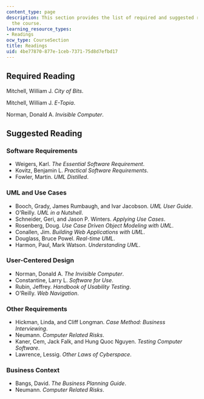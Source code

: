 ```yaml
---
content_type: page
description: This section provides the list of required and suggested readings for
  the course.
learning_resource_types:
- Readings
ocw_type: CourseSection
title: Readings
uid: 4be77870-877e-1ceb-7371-75d8d7efbd17
---
```


Required Reading
----------------

Mitchell, William J. _City of Bits_.

Mitchell, William J. _E-Topia_.

Norman, Donald A. _Invisible Computer_.

Suggested Reading
-----------------

### Software Requirements

*   Weigers, Karl. _The Essential Software Requirement_.
*   Kovitz, Benjamin L. _Practical Software Requirements_.
*   Fowler, Martin. _UML Distilled_.

### UML and Use Cases

*   Booch, Grady, James Rumbaugh, and Ivar Jacobson. _UML User Guide_.
*   O'Reilly. _UML in a Nutshell_.
*   Schneider, Geri, and Jason P. Winters. _Applying Use Cases_.
*   Rosenberg, Doug. _Use Case Driven Object Modeling with UML_.
*   Conallen, Jim. _Building Web Applications with UML_.
*   Douglass, Bruce Powel. _Real-time UML_.
*   Harmon, Paul, Mark Watson. _Understanding UML_.

### User-Centered Design

*   Norman, Donald A. _The Invisible Computer_.
*   Constantine, Larry L. _Software for Use_.
*   Rubin, Jeffrey. _Handbook of Usability Testing_.
*   O'Reilly. _Web Navigation_.

### Other Requirements

*   Hickman, Linda, and Cliff Longman. _Case Method: Business Interviewing_.
*   Neumann. _Computer Related Risks_.
*   Kaner, Cem, Jack Falk, and Hung Quoc Nguyen. _Testing Computer Software_.
*   Lawrence, Lessig. _Other Laws of Cyberspace_.

### Business Context

*   Bangs, David. _The Business Planning Guide_.
*   Neumann. _Computer Related Risks_.